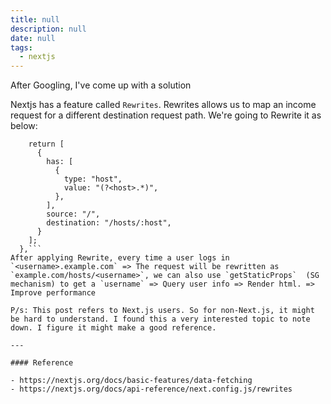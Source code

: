 ```yaml
---
title: null
description: null
date: null
tags:
  - nextjs
---
```


After Googling, I've come up with a solution

Nextjs has a feature called `Rewrites`. Rewrites allows us to map an income request for a different destination request path. We're going to Rewrite it as below:

````async rewrites() {
    return [
      {
        has: [
          {
            type: "host",
            value: "(?<host>.*)",
          },
        ],
        source: "/",
        destination: "/hosts/:host",
      }
    ];
  },```
After applying Rewrite, every time a user logs in `<username>.example.com` => The request will be rewritten as `example.com/hosts/<username>`, we can also use `getStaticProps`  (SG mechanism) to get a `username` => Query user info => Render html. => Improve performance

P/s: This post refers to Next.js users. So for non-Next.js, it might be hard to understand. I found this a very interested topic to note down. I figure it might make a good reference.

---

#### Reference

- https://nextjs.org/docs/basic-features/data-fetching
- https://nextjs.org/docs/api-reference/next.config.js/rewrites
````
